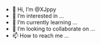 - 👋 Hi, I’m @XJppy
- 👀 I’m interested in ...
- 🌱 I’m currently learning ...
- 💞️ I’m looking to collaborate on ...
- 📫 How to reach me ...

<!---
XJppy/XJppy is a ✨ special ✨ repository because its `README.md` (this file) appears on your GitHub profile.
You can click the Preview link to take a look at your changes.
--->
